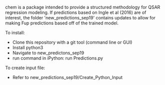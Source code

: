 chem is a package intended to provide a structured methodology for QSAR regression modeling.
If predictions based on Ingle et al (2016) are of interest, the folder 'new_predictions_sep19' contains updates to allow for making Fup predictions based off of the trained model. 

To install:
* Clone this repository with a git tool (command line or GUI)
* Install python3
* Navigate to new_predictons_sep19
* run command in iPython: run Predictions.py

To create input file:
* Refer to new_predictions_sep19/Create_Python_Input    

	
